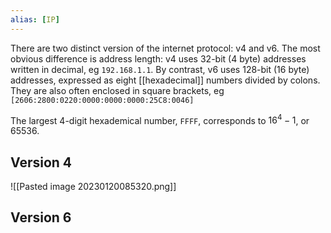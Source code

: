 ```yaml
---
alias: [IP]
---
```

There are two distinct version of the internet protocol: v4 and v6. The most obvious difference is address length: v4 uses 32-bit (4 byte) addresses written in decimal, eg `192.168.1.1`. By contrast, v6 uses 128-bit (16 byte) addresses, expressed as eight [[hexadecimal]] numbers divided by colons. They are also often enclosed in square brackets, eg `[2606:2800:0220:0000:0000:0000:25C8:0046]`

The largest 4-digit hexademical number, `FFFF`, corresponds to $16^{4}-1$, or 65536.

## Version 4
![[Pasted image 20230120085320.png]]


## Version 6